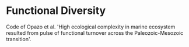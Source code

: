 # Functional Diversity

Code of Opazo et al. 'High ecological complexity in marine ecosystem resulted from pulse of functional turnover across the Paleozoic-Mesozoic transition'.
